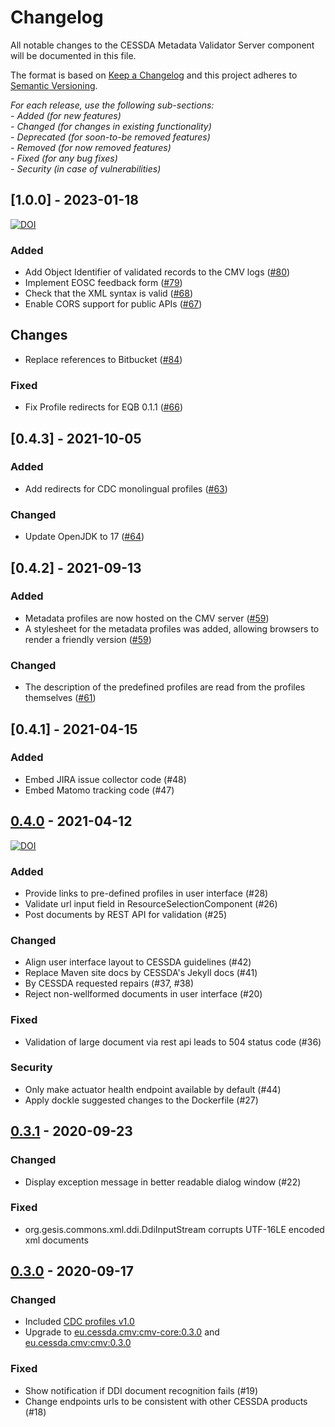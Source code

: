 # Changelog

All notable changes to the CESSDA Metadata Validator Server component will be documented in this file.

The format is based on [Keep a Changelog](http://keepachangelog.com/en/1.0.0/)
and this project adheres to [Semantic Versioning](http://semver.org/spec/v2.0.0.html).

*For each release, use the following sub-sections:*  
*- Added (for new features)*  
*- Changed (for changes in existing functionality)*  
*- Deprecated (for soon-to-be removed features)*  
*- Removed (for now removed features)*  
*- Fixed (for any bug fixes)*  
*- Security (in case of vulnerabilities)*

## [1.0.0] - 2023-01-18

[![DOI](https://zenodo.org/badge/DOI/10.5281/zenodo.7545331.svg)](https://doi.org/10.5281/zenodo.7545331)

### Added

- Add Object Identifier of validated records to the CMV logs
  ([#80](https://github.com/cessda/cessda.cmv.server/issues/80))
- Implement EOSC feedback form
  ([#79](https://github.com/cessda/cessda.cmv.server/issues/79))
- Check that the XML syntax is valid
  ([#68](https://github.com/cessda/cessda.cmv.server/issues/68))
- Enable CORS support for public APIs
  ([#67](https://github.com/cessda/cessda.cmv.server/issues/67))

## Changes

- Replace references to Bitbucket
  ([#84](https://github.com/cessda/cessda.cmv.server/issues/84))

### Fixed

- Fix Profile redirects for EQB 0.1.1
  ([#66](https://github.com/cessda/cessda.cmv.server/issues/66))

## [0.4.3] - 2021-10-05

### Added

- Add redirects for CDC monolingual profiles
  ([#63](https://github.com/cessda/cessda.cmv.server/issues/63))

### Changed

- Update OpenJDK to 17
  ([#64](https://github.com/cessda/cessda.cmv.server/issues/64))

## [0.4.2] - 2021-09-13

### Added

- Metadata profiles are now hosted on the CMV server
  ([#59](https://github.com/cessda/cessda.cmv.server/issues/59))
- A stylesheet for the metadata profiles was added,
  allowing browsers to render a friendly version
  ([#59](https://github.com/cessda/cessda.cmv.server/issues/59))

### Changed

- The description of the predefined profiles are read from the profiles
  themselves
  ([#61](https://github.com/cessda/cessda.cmv.server/issues/61))

## [0.4.1] - 2021-04-15

### Added

- Embed JIRA issue collector code (#48)
- Embed Matomo tracking code (#47)

## [0.4.0] - 2021-04-12

[![DOI](https://zenodo.org/badge/DOI/10.5281/zenodo.4681201.svg)](https://doi.org/10.5281/zenodo.4681201)

### Added

- Provide links to pre-defined profiles in user interface (#28)
- Validate url input field in ResourceSelectionComponent (#26)
- Post documents by REST API for validation (#25)

### Changed

- Align user interface layout to CESSDA guidelines  (#42)
- Replace Maven site docs by CESSDA's Jekyll docs (#41)
- By CESSDA requested repairs (#37, #38)
- Reject non-wellformed documents in user interface (#20)

### Fixed

- Validation of large document via rest api leads to 504 status code (#36)

### Security

- Only make actuator health endpoint available by default (#44)
- Apply dockle suggested changes to the Dockerfile (#27)

## [0.3.1] - 2020-09-23

### Changed

- Display exception message in better readable dialog window (#22)

### Fixed

- org.gesis.commons.xml.ddi.DdiInputStream corrupts UTF-16LE encoded xml documents

## [0.3.0] - 2020-09-17

### Changed

- Included [CDC profiles v1.0](https://github.com/cessda/cessda.metadata.profiles/src/v1.0)
- Upgrade to [eu.cessda.cmv:cmv-core:0.3.0](https://github.com/cessda/cessda.cmv.core/src/v0.3.0)
  and [eu.cessda.cmv:cmv:0.3.0](https://github.com/cessda/cessda.cmv/src/v0.3.0)

### Fixed

- Show notification if DDI document recognition fails (#19)
- Change endpoints urls to be consistent with other CESSDA products (#18)

[0.4.0]: https://github.com/cessda/cessda.cmv.server/src/v0.4.0
[0.3.1]: https://github.com/cessda/cessda.cmv.server/src/v0.3.1
[0.3.0]: https://github.com/cessda/cessda.cmv.server/src/v0.3.0
